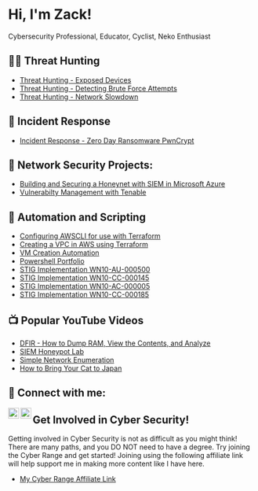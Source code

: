 # Hi, I'm Zack!  
Cybersecurity Professional, Educator, Cyclist, Neko Enthusiast

## 🕵️‍♂️ Threat Hunting
- [Threat Hunting - Exposed Devices](https://github.com/zacharywilliams05/Threat-Hunt-Exposed-Devices)
- [Threat Hunting - Detecting Brute Force Attempts](https://github.com/zacharywilliams05/Threat-Hunt-Detecting-Brute-Force-Attempts)
- [Threat Hunting - Network Slowdown](https://github.com/zacharywilliams05/Threat-Hunting-Network-Slowdown)

## 🚨 Incident Response
- [Incident Response - Zero Day Ransomware PwnCrypt](https://github.com/zacharywilliams05/Zero-Day-Ransomware-PwnCrypt-Outbreak)
  
## 🔧 Network Security Projects:
- [Building and Securing a Honeynet with SIEM in Microsoft Azure](https://github.com/zacharywilliams05/Azure-SOC-Honeynet-with-Live-Traffic)
- [Vulnerabilty Management with Tenable](https://github.com/zacharywilliams05/Vulnerabilty-Management-with-Tenable)

## 🤖 Automation and Scripting
- [Configuring AWSCLI for use with Terraform](https://github.com/zacharywilliams05/Configure-AWSCLI-Terraform)
- [Creating a VPC in AWS using Terraform](https://github.com/zacharywilliams05/VPC-AWS-Using-Terraform)
- [VM Creation Automation](https://github.com/zacharywilliams05/Cyber-Range-VM-Creation-Automation)
- [Powershell Portfolio](https://github.com/zacharywilliams05/portfoliowork/tree/master/Powershell)
- [STIG Implementation WN10-AU-000500](https://github.com/zacharywilliams05/WN10-AU-000500)
- [STIG Implementation WN10-CC-000145](https://github.com/zacharywilliams05/WN10-CC-000145)
- [STIG Implementation WN10-AC-000005](https://github.com/zacharywilliams05/WN10-AC-000005)
- [STIG Implementation WN10-CC-000185](https://github.com/zacharywilliams05/WN10-CC-000185)

## 📺 Popular YouTube Videos
- [DFIR - How to Dump RAM, View the Contents, and Analyze](https://youtu.be/W144HHUbkRo?si=V2Gnmue9dGD8brg2)
- [SIEM Honeypot Lab](https://youtu.be/aY83kwrInZc?si=QZ7vDR3v-uchgeMt)
- [Simple Network Enumeration](https://youtu.be/vLh2HTqRL6M?si=59k995YqfXs8fc4C)
- [How to Bring Your Cat to Japan](https://youtu.be/PmfuLUumfMU?si=rHWz78J5dkBGsp7r)

## 🤳 Connect with me:
[<img align="left" alt="JoshMadakor | YouTube" width="22px" src="https://cdn.jsdelivr.net/npm/simple-icons@v3/icons/youtube.svg" />][youtube]
[<img align="left" alt="JoshMadakor | LinkedIn" width="22px" src="https://cdn.jsdelivr.net/npm/simple-icons@v3/icons/linkedin.svg" />][linkedin]

[youtube]: https://www.youtube.com/@Z-life-online
[linkedin]: https://www.linkedin.com/in/zacharywilliams05/

## Get Involved in Cyber Security!
Getting involved in Cyber Security is not as difficult as you might think! There are many paths, and you DO NOT need to have a degree. Try joining the Cyber Range and get started! Joining using the following affiliate link will help support me in making more content like I have here.
- [My Cyber Range Affiliate Link](https://www.skool.com/cyber-range/about?ref=ec801a99c6894a5c9acf0c8ff1280007)
